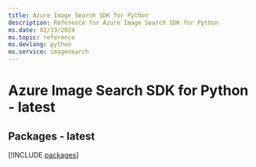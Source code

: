 ```yaml
---
title: Azure Image Search SDK for Python
description: Reference for Azure Image Search SDK for Python
ms.date: 02/13/2024
ms.topic: reference
ms.devlang: python
ms.service: imagesearch
---
```

# Azure Image Search SDK for Python - latest
## Packages - latest
[!INCLUDE [packages](image-search-index.md)]